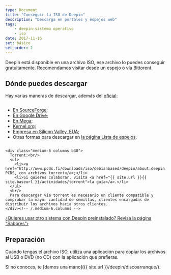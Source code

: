 ```yaml
---
type: Document
title: "Conseguir la ISO de Deepin"
description: "Descarga en portales y espejos web"
tags:
    - deepin-sistema operativo
    - iso
date: 2017-11-16
set: básico
set_order: 2
---
```


Deepin está disponible en una archivo ISO, ese archivo lo puedes conseguir gratuitamente. Recomendamos visitar desde un espejo o vía Bittorent.

## Dónde puedes descargar

Hay varias maneras de descargar, además del [oficial](https://www.deepin.org/en/download/):

<div class="row t60">
    <div class="medium-6 columns b30">
      <ul>
        <li><a href="{{ site.data.externalurl.sourceforge }}">En SourceForge</a>;</li>
        <li><a href="{{ site.data.externalurl.googledrive }}">En Google Drive</a>;</li>
        <li><a href="{{ site.data.externalurl.meganz }}">En Mega</a>;</li>
        <li><a href="http://mirrors.kernel.org/deepin-cd/">Kernel.org</a>;</li>
        <li><a href="http://mirror1.sjc02.svwh.net/deepin-cd/">Empresa en Silicon Valley, EUA</a>;</li>
        <li> Otras formas para descargar en <a href="{{ site.url }}{{ site.baseurl }}deepin/mirrorcd/">la página Lista de espejos</a>.</li>
      </ul>
    </div><!-- /.medium-6.columns -->

    <div class="medium-6 columns b30">
      Torrent:<br/>
      <ul>
        <li><a href="http://www.pcds.fi/downloads/iso/debianbased/deepin/about.deepin.debian.html">En PCDS, con archivos torrent</a>;</li>
        <li>Si quieres colaborar, visita <a href="{{ site.url }}{{ site.baseurl }}/actividades/torrent">la guía</a>.</li>
      </ul>
      <br/>
      Para descargar vía torrent es necesario un cliente compatible y comprobar la mayor cantidad de semillas, clientes encargadas de distribuir los archivos hacia otros clientes.
    </div><!-- /.medium-6.columns -->
</div><!-- /.row -->

<a class="radius button small" href="{{ site.url }}{{ site.baseurl }}/deepin/sabores/">¿Quieres usar otro sistema con Deepin preinstalado? Revisa la página "Sabores"›</a>

## Preparación

Cuando tengas el archivo ISO, utiliza una aplicación para copiar los archivos al USB o DVD (no CD) con la aplicación que prefieras.

Si no conoces, te [damos una mano]({{ site.url }}/deepin/discoarranque/).
